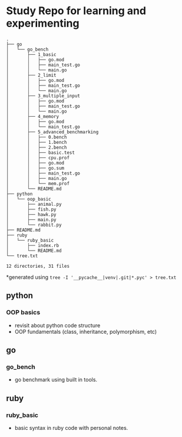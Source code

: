 # Study Repo for learning and experimenting
```
.
├── go
│   └── go_bench
│       ├── 1_basic
│       │   ├── go.mod
│       │   ├── main_test.go
│       │   └── main.go
│       ├── 2_limit
│       │   ├── go.mod
│       │   ├── main_test.go
│       │   └── main.go
│       ├── 3_multiple_input
│       │   ├── go.mod
│       │   ├── main_test.go
│       │   └── main.go
│       ├── 4_memory
│       │   ├── go.mod
│       │   └── main_test.go
│       ├── 5_advanced_benchmarking
│       │   ├── 0.bench
│       │   ├── 1.bench
│       │   ├── 2.bench
│       │   ├── basic.test
│       │   ├── cpu.prof
│       │   ├── go.mod
│       │   ├── go.sum
│       │   ├── main_test.go
│       │   ├── main.go
│       │   └── mem.prof
│       └── README.md
├── python
│   └── oop_basic
│       ├── animal.py
│       ├── fish.py
│       ├── hawk.py
│       ├── main.py
│       └── rabbit.py
├── README.md
├── ruby
│   └── ruby_basic
│       ├── index.rb
│       └── README.md
└── tree.txt

12 directories, 31 files
```

*generated using `tree -I '__pycache__|venv|.git|*.pyc' > tree.txt`

## python
### OOP basics
- revisit about python code structure
- OOP fundamentals (class, inheritance, polymorphism, etc)

## go
### go_bench
- go benchmark using built in tools.

## ruby
### ruby_basic
- basic syntax in ruby code with personal notes.

